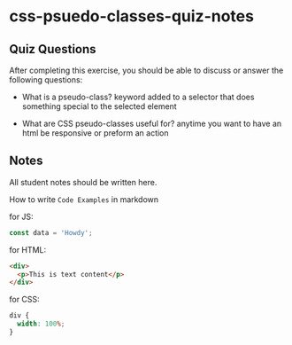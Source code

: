 # css-psuedo-classes-quiz-notes

## Quiz Questions

After completing this exercise, you should be able to discuss or answer the following questions:

- What is a pseudo-class?
  keyword added to a selector that does something special to the selected element

- What are CSS pseudo-classes useful for?
  anytime you want to have an html be responsive or preform an action

## Notes

All student notes should be written here.

How to write `Code Examples` in markdown

for JS:

```javascript
const data = 'Howdy';
```

for HTML:

```html
<div>
  <p>This is text content</p>
</div>
```

for CSS:

```css
div {
  width: 100%;
}
```
